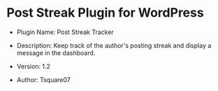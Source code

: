 # Post Streak Plugin for WordPress

- Plugin Name: Post Streak Tracker

- Description: Keep track of the author's posting streak and display a message in the dashboard.

- Version: 1.2

- Author: Tsquare07

